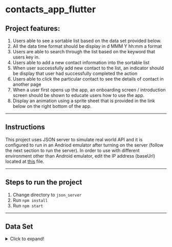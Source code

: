 # contacts_app_flutter

## Project features:
1. Users able to see a sortable list based on the data set provided below.
2. All the data time format should be display in d MMM Y hh:mm a format
3. Users are able to search through the list based on the keyword that users key in.
4. Users able to add a new contact information into the sortable list
5. When user successfully add new contact to the list, an indicator should be display
that user had successfully completed the action
6. Users able to click the particular contact to see the details of contact in another page
7. When a user first opens up the app, an onboarding screen / introduction screen
should be shown to educate users how to use the app.
8. Display an animation using a sprite sheet that is provided in the link below on the
right bottom of the app.
---
## Instructions

This project uses JSON server to simulate real world API and it is configured to run in an Andriod emulator after turning on the server (follow the next section to run 
the server).
In order to use with different environment other than Android emulator, edit the IP address (baseUrl) located at [this](https://github.com/waadshaher/vimigo_technical_assessment/blob/master/lib/services/http_service.dart) file.

---
## Steps to run the project
1. Change directory to ``json_server``
2. Run ``npm install``
3. Run ``npm start``
---
## Data Set
<details>
  <summary>Click to expand!</summary>
  
  ```json
{
  "data": [
    {
      "id": 1,
      "user": "Chan Saw Lin",
      "phone": "0152131113",
      "check-in": "2020-06-30 16:10:05"
    },
    {
      "id": 2,
      "user": "Lee Saw Loy",
      "phone": "0161231346",
      "check-in": "2020-07-11 15:39:59"
    },
    {
      "id": 3,
      "user": "Khaw Tong Lin",
      "phone": "0158398109",
      "check-in": "2020-08-19 11:10:18"
    },
    {
      "id": 4,
      "user": "Lim Kok Lin",
      "phone": "0168279101",
      "check-in": "2020-08-19 11:11:35"
    },
    {
      "id": 5,
      "user": "Low Jun Wei",
      "phone": "0112731912",
      "check-in": "2020-08-15 13:00:05"
    },
    {
      "id": 6,
      "user": "Yong Weng Kai",
      "phone": "0172332743",
      "check-in": "2020-07-31 18:10:11"
    },
    {
      "id": 7,
      "user": "Jayden Lee",
      "phone": "0191236439",
      "check-in": "2020-08-22 08:10:38"
    },
    {
      "id": 8,
      "user": "Kong Kah Yan",
      "phone": "0111931233",
      "check-in": "2020-07-11 12:00:00"
    },
    {
      "id": 9,
      "user": "Jasmine Lau",
      "phone": "0162879190",
      "check-in": "2020-08-01 12:10:05"
    },
    {
      "id": 10,
      "user": "Chan Saw Lin",
      "phone": "016783239",
      "check-in": "2020-08-23 11:59:05"
    }
  ]
}
```
</details>
